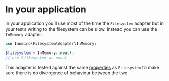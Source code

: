 # In your application

In your application you'll use most of the time the `Filesystem` adapter but in your tests writing to the filesystem can be slow. Instead you can use the `InMemory` adapter.

```php
use Innmind\Filesystem\Adapter\InMemory;

$filesystem = InMemory::new();
// use $filesystem as usual
```

This adapter is tested against the same [properties](own_adapter.md) as `Filesystem` to make sure there is no divergence of behaviour between the two.
